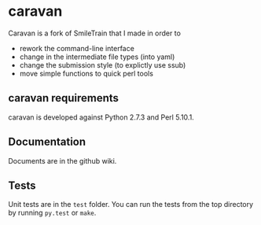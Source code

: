 caravan
=======

Caravan is a fork of SmileTrain that I made in order to
* rework the command-line interface
* change in the intermediate file types (into yaml)
* change the submission style (to explictly use ssub)
* move simple functions to quick perl tools

## caravan requirements
caravan is developed against Python 2.7.3 and Perl 5.10.1.

## Documentation
Documents are in the github wiki.

## Tests
Unit tests are in the `test` folder. You can run the tests from the top directory 
by running `py.test` or `make`.
